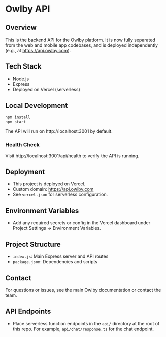 # Owlby API

## Overview

This is the backend API for the Owlby platform. It is now fully separated from the web and mobile app codebases, and is deployed independently (e.g., at https://api.owlby.com).

## Tech Stack
- Node.js
- Express
- Deployed on Vercel (serverless)

## Local Development

```bash
npm install
npm start
```

The API will run on http://localhost:3001 by default.

### Health Check
Visit http://localhost:3001/api/health to verify the API is running.

## Deployment

- This project is deployed on Vercel.
- Custom domain: https://api.owlby.com
- See `vercel.json` for serverless configuration.

## Environment Variables
- Add any required secrets or config in the Vercel dashboard under Project Settings → Environment Variables.

## Project Structure
- `index.js`: Main Express server and API routes
- `package.json`: Dependencies and scripts

## Contact
For questions or issues, see the main Owlby documentation or contact the team.

## API Endpoints

- Place serverless function endpoints in the `api/` directory at the root of this repo. For example, `api/chat/response.ts` for the chat endpoint. 